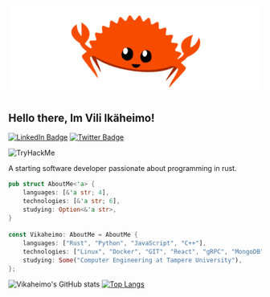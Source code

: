 ![Banner](images/banner.png)

## Hello there, Im Vili Ikäheimo!

[![LinkedIn Badge](https://img.shields.io/badge/LinkedIn-blue?style=for-the-badge&logo=linkedin&logoColor=white)](https://www.linkedin.com/in/vili-ikaheimo)
[![Twitter Badge](https://img.shields.io/badge/Twitter-blue?style=for-the-badge&logo=twitter&logoColor=white)](https://twitter.com/VIkaheim)

![TryHackMe](https://tryhackme-badges.s3.amazonaws.com/Rextension.png)

A starting software developer passionate about programming in rust.

```rust
pub struct AboutMe<'a> {
    languages: [&'a str; 4],
    technologies: [&'a str; 6],
    studying: Option<&'a str>,
}

const Vikaheimo: AboutMe = AboutMe {
    languages: ["Rust", "Python", "JavaScript", "C++"],
    technologies: ["Linux", "Docker", "GIT", "React", "gRPC", "MongoDB"],
    studying: Some("Computer Engineering at Tampere University"),
};
```

![Vikaheimo's GitHub stats](https://github-readme-stats.vercel.app/api?username=Vikaheimo&show_icons=true&theme=gotham)
[![Top Langs](https://github-readme-stats.vercel.app/api/top-langs/?username=Vikaheimo&theme=gotham)](https://github.com/anuraghazra/github-readme-stats)
